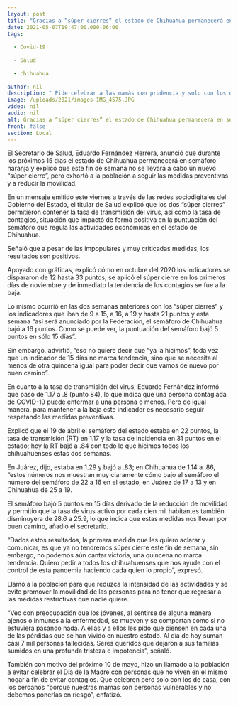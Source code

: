 ```yaml
---
layout: post
title: "Gracias a “súper cierres” el estado de Chihuahua permanecerá en semáforo naranja"
date: 2021-05-07T19:47:00.000-06:00
tags:
  
  - Covid-19
  
  - Salud
  
  - chihuahua
  
author: nil
description: " Pide celebrar a las mamás con prudencia y solo con los de casa para no ponerlas en riesgo"
image: /uploads/2021/images-IMG_4575.JPG
video: nil
audio: nil
alt: Gracias a “súper cierres” el estado de Chihuahua permanecerá en semáforo naranja
front: false
section: Local
---
```


El Secretario de Salud, Eduardo Fernández Herrera, anunció que durante los próximos 15 días el estado de Chihuahua permanecerá en semáforo naranja y explicó que este fin de semana no se llevará a cabo un nuevo “súper cierre”, pero exhortó a la población a seguir las medidas preventivas y a reducir la movilidad.

 
En un mensaje emitido este viernes a través de las redes sociodigitales del Gobierno del Estado, el titular de Salud explicó que los dos “súper cierres” permitieron contener la tasa de transmisión del virus, así como la tasa de contagios, situación que impactó de forma positiva en la puntuación del semáforo que regula las actividades económicas en el estado de Chihuahua.

 

Señaló que a pesar de las impopulares y muy criticadas medidas, los resultados son positivos.

 

Apoyado con gráficas, explicó cómo en octubre del 2020 los indicadores se dispararon de 12 hasta 33 puntos, se aplicó el súper cierre en los primeros días de noviembre y de inmediato la tendencia de los contagios se fue a la baja.



Lo mismo ocurrió en las dos semanas anteriores con los “súper cierres” y los indicadores que iban de 9 a 15, a 16, a 19 y hasta 21 puntos y esta semana “así será anunciado por la Federación, el semáforo de Chihuahua bajó a 16 puntos. Como se puede ver, la puntuación del semáforo bajó 5 puntos en sólo 15 días”.

 

Sin embargo, advirtió, “eso no quiere decir que “ya la hicimos”, toda vez que un indicador de 15 días no marca tendencia, sino que se necesita al menos de otra quincena igual para poder decir que vamos de nuevo por buen camino”.

 

En cuanto a la tasa de transmisión del virus, Eduardo Fernández informó que pasó de 1.17 a .8 (punto 84), lo que indica que una persona contagiada de COVID-19 puede enfermar a una persona o menos. Pero de igual manera, para mantener a la baja este indicador es necesario seguir respetando las medidas preventivas.

 

Explicó que el 19 de abril el semáforo del estado estaba en 22 puntos, la tasa de transmisión (RT) en 1.17 y la tasa de incidencia en 31 puntos en el estado; hoy la RT bajó a .84 con todo lo que hicimos todos los chihuahuenses estas dos semanas.

 

En Juárez, dijo, estaba en 1.29 y bajó a .83; en Chihuahua de 1.14 a .86, “estos números nos muestran muy claramente cómo bajo el semáforo el número del semáforo de 22 a 16 en el estado, en Juárez de 17 a 13 y en Chihuahua de 25 a 19.

 

El semáforo bajó 5 puntos en 15 días derivado de la reducción de movilidad y permitió que la tasa de virus activo por cada cien mil habitantes también disminuyera de 28.6 a 25.9, lo que indica que estas medidas nos llevan por buen camino, añadió el secretario.


“Dados estos resultados, la primera medida que les quiero aclarar y comunicar, es que ya no tendremos súper cierre este fin de semana, sin embargo, no podemos aún cantar victoria, una quincena no marca tendencia. Quiero pedir a todos los chihuahuenses que nos ayude con el control de esta pandemia haciendo cada quien lo propio”, expresó.

 

Llamó a la población para que reduzca la intensidad de las actividades y se evite promover la movilidad de las personas para no tener que regresar a las medidas restrictivas que nadie quiere.



“Veo con preocupación que los jóvenes, al sentirse de alguna manera ajenos o inmunes a la enfermedad, se mueven y se comportan como si no estuviera pasando nada. A ellas y a ellos les pido que piensen en cada una de las pérdidas que se han vivido en nuestro estado. Al día de hoy suman casi 7 mil personas fallecidas. Seres queridos que dejaron a sus familias sumidos en una profunda tristeza e impotencia”, señaló.

 

También con motivo del próximo 10 de mayo, hizo un llamado a la población a evitar celebrar el Día de la Madre con personas que no viven en el mismo hogar a fin de evitar contagios. Que celebren pero solo con los de casa, con los cercanos “porque nuestras mamás son personas vulnerables y no debemos ponerlas en riesgo”, enfatizó.